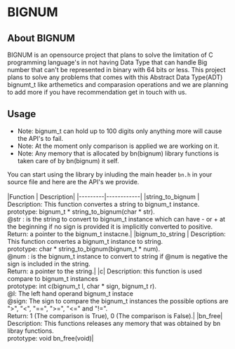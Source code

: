 # BIGNUM

## About BIGNUM
BIGNUM is an opensource project that plans to solve the limitation of C programming language's in not having Data Type that can handle Big number that can't be represented in binary with 64 bits or less. This project plans to solve any problems that comes with this Abstract Data Type(ADT) bignumt_t like arthemetics and comparasion operations and we are planning to add more if you have recommendation get in touch with us.

## Usage
- Note: bignum_t can hold up to 100 digits only anything more will cause the API's to fail.<br>
- Note: At the moment only comparison is applied we are working on it.<br>
- Note: Any memory that is allocated by bn(bignum) library functions is taken care of by bn(bignum) it self.<br>

You can start using the library by inluding the main header `bn.h` in your source file and here are the API's we provide.<br>
<br>
|Function | Description|
|---------|------------|
|string_to_bignum | Description: This function convertes a string to bignum_t instance.<br>prototype: bignum_t * string_to_bignum(char * str).<br>@str : is the string to convert to bignum_t instance which can have - or + at the beginning if no sign is provided it is implicitly converted to positive.<br>Return: a pointer to the bignum_t instacne.|
|bignum_to_string | Description: This function convertes a bignum_t instance to string.<br>prototype: char * string_to_bignum(bignum_t * num).<br>@num : is the bignum_t instance to convert to string if @num is negative the sign is included in the string.<br>Return: a pointer to the string.|
|c| Description: this function is used compare to bignum_t instances<br>prototype: int c(bignum_t l, char * sign, bignum_t r).<br>@l: The left hand operand bignum_t instace<br>@sign: The sign to compare the bignum_t instances the possible options are ">", "<", "==", ">=", "<=" and "!=".<br>Return: 1 (The comparison is True), 0 (The comparison is False).|
|bn_free| Description: This functions releases any memory that was obtained by bn libray functions.<br>prototype: void bn_free(void)|
